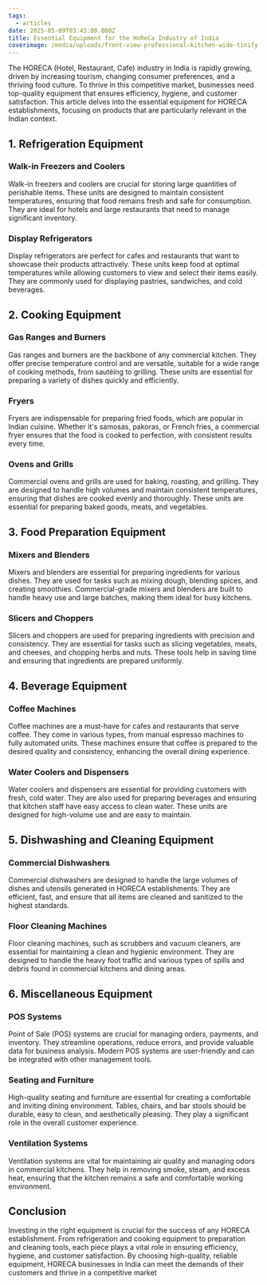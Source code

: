 ```yaml
---
tags:
  - articles
date: 2025-05-09T03:43:00.000Z
title: Essential Equipment for the HoReCa Industry of India
coverimage: /media/uploads/front-view-professional-kitchen-wide-tinify.jpg
---
```

The HORECA (Hotel, Restaurant, Cafe) industry in India is rapidly growing, driven by increasing tourism, changing consumer preferences, and a thriving food culture. To thrive in this competitive market, businesses need top-quality equipment that ensures efficiency, hygiene, and customer satisfaction. This article delves into the essential equipment for HORECA establishments, focusing on products that are particularly relevant in the Indian context.

## 1. Refrigeration Equipment

### Walk-in Freezers and Coolers

Walk-in freezers and coolers are crucial for storing large quantities of perishable items. These units are designed to maintain consistent temperatures, ensuring that food remains fresh and safe for consumption. They are ideal for hotels and large restaurants that need to manage significant inventory.

### Display Refrigerators

Display refrigerators are perfect for cafes and restaurants that want to showcase their products attractively. These units keep food at optimal temperatures while allowing customers to view and select their items easily. They are commonly used for displaying pastries, sandwiches, and cold beverages.

## 2. Cooking Equipment

### Gas Ranges and Burners

Gas ranges and burners are the backbone of any commercial kitchen. They offer precise temperature control and are versatile, suitable for a wide range of cooking methods, from sautéing to grilling. These units are essential for preparing a variety of dishes quickly and efficiently.

### Fryers

Fryers are indispensable for preparing fried foods, which are popular in Indian cuisine. Whether it's samosas, pakoras, or French fries, a commercial fryer ensures that the food is cooked to perfection, with consistent results every time.

### Ovens and Grills

Commercial ovens and grills are used for baking, roasting, and grilling. They are designed to handle high volumes and maintain consistent temperatures, ensuring that dishes are cooked evenly and thoroughly. These units are essential for preparing baked goods, meats, and vegetables.

## 3. Food Preparation Equipment

### Mixers and Blenders

Mixers and blenders are essential for preparing ingredients for various dishes. They are used for tasks such as mixing dough, blending spices, and creating smoothies. Commercial-grade mixers and blenders are built to handle heavy use and large batches, making them ideal for busy kitchens.

### Slicers and Choppers

Slicers and choppers are used for preparing ingredients with precision and consistency. They are essential for tasks such as slicing vegetables, meats, and cheeses, and chopping herbs and nuts. These tools help in saving time and ensuring that ingredients are prepared uniformly.

## 4. Beverage Equipment

### Coffee Machines

Coffee machines are a must-have for cafes and restaurants that serve coffee. They come in various types, from manual espresso machines to fully automated units. These machines ensure that coffee is prepared to the desired quality and consistency, enhancing the overall dining experience.

### Water Coolers and Dispensers

Water coolers and dispensers are essential for providing customers with fresh, cold water. They are also used for preparing beverages and ensuring that kitchen staff have easy access to clean water. These units are designed for high-volume use and are easy to maintain.

## 5. Dishwashing and Cleaning Equipment

### Commercial Dishwashers

Commercial dishwashers are designed to handle the large volumes of dishes and utensils generated in HORECA establishments. They are efficient, fast, and ensure that all items are cleaned and sanitized to the highest standards.

### Floor Cleaning Machines

Floor cleaning machines, such as scrubbers and vacuum cleaners, are essential for maintaining a clean and hygienic environment. They are designed to handle the heavy foot traffic and various types of spills and debris found in commercial kitchens and dining areas.

## 6. Miscellaneous Equipment

### POS Systems

Point of Sale (POS) systems are crucial for managing orders, payments, and inventory. They streamline operations, reduce errors, and provide valuable data for business analysis. Modern POS systems are user-friendly and can be integrated with other management tools.

### Seating and Furniture

High-quality seating and furniture are essential for creating a comfortable and inviting dining environment. Tables, chairs, and bar stools should be durable, easy to clean, and aesthetically pleasing. They play a significant role in the overall customer experience.

### Ventilation Systems

Ventilation systems are vital for maintaining air quality and managing odors in commercial kitchens. They help in removing smoke, steam, and excess heat, ensuring that the kitchen remains a safe and comfortable working environment.

## Conclusion

Investing in the right equipment is crucial for the success of any HORECA establishment. From refrigeration and cooking equipment to preparation and cleaning tools, each piece plays a vital role in ensuring efficiency, hygiene, and customer satisfaction. By choosing high-quality, reliable equipment, HORECA businesses in India can meet the demands of their customers and thrive in a competitive market
